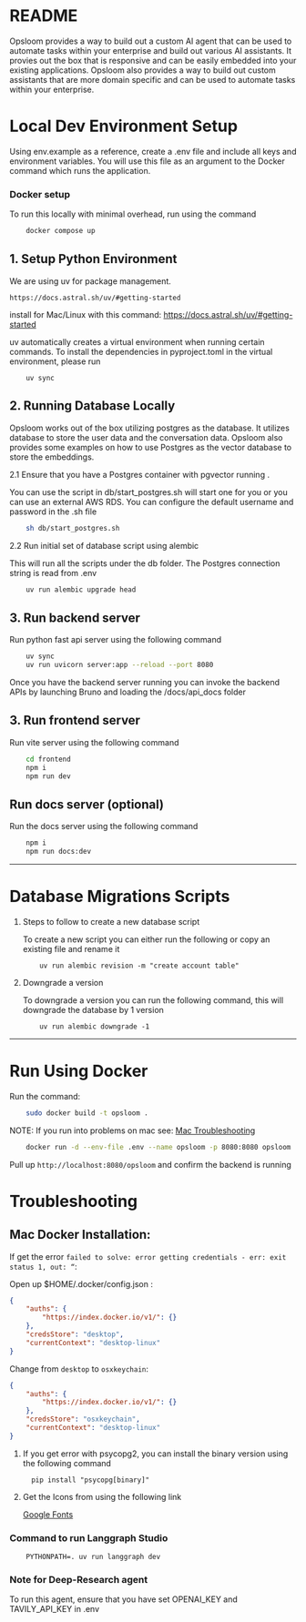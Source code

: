 # README
Opsloom provides a way to build out a custom AI agent that can be used to automate tasks within your enterprise and build out various AI assistants. It provies out the box that is responsive and can be easily embedded into your existing applications. Opsloom also provides a way to build out custom assistants that are more domain specific and can be used to automate tasks within your enterprise.

# Local Dev Environment Setup
Using env.example as a reference, create a .env file and include all keys and environment variables.
You will use this file as an argument to the Docker command which runs the application.

### Docker setup
To run this locally with minimal overhead, run using the command
```bash
    docker compose up
```

## 1. Setup Python Environment

We are using uv for package management.

`https://docs.astral.sh/uv/#getting-started`

install for Mac/Linux with this command: https://docs.astral.sh/uv/#getting-started

uv automatically creates a virtual environment when running certain commands. To install the dependencies in pyproject.toml in the virtual environment, please run

```
    uv sync
```

## 2. Running Database Locally
Opsloom works out of the box utilizing postgres as the database. It utilizes database to store the user data and the conversation data. Opsloom also provides some examples on how to use Postgres as the vector database to store the embeddings.

2.1 Ensure that you have a Postgres container with pgvector running . 
    
You can use the script in db/start_postgres.sh will start one for you or you can use an external AWS RDS. You can configure the default username and password in the .sh file

```bash
    sh db/start_postgres.sh
```

2.2 Run initial set of database script using alembic

This will run all the scripts under the db folder. The Postgres connection string is read from .env

```bash
    uv run alembic upgrade head
```

## 3. Run backend server
Run python fast api server using the following command

```bash
    uv sync 
    uv run uvicorn server:app --reload --port 8080
```

Once you have the backend server running you can invoke the backend APIs by launching Bruno and loading the /docs/api_docs folder


## 3. Run frontend server

Run vite server using the following command

```bash
    cd frontend
    npm i
    npm run dev
```


## Run docs server (optional)

Run the docs server using the following command
```bash
    npm i
    npm run docs:dev
```
-------------------

# Database Migrations Scripts

1. Steps to follow to create a new database script

    To create a new script you can either run the following or copy an existing file and rename it
    ```
        uv run alembic revision -m "create account table"
    ```

2. Downgrade a version

    To downgrade a version you can run the following command, this will downgrade the database by 1 version

    ```
        uv run alembic downgrade -1
    ```


-------------------

# Run Using Docker

Run the command:

```bash
    sudo docker build -t opsloom .
```

NOTE: If you run into problems on mac see: [Mac Troubleshooting](#mac-docker-installation)

```bash
    docker run -d --env-file .env --name opsloom -p 8080:8080 opsloom
```

Pull up `http://localhost:8080/opsloom` and confirm the backend is running


# Troubleshooting 

## Mac Docker Installation:

If get the error `failed to solve: error getting credentials - err: exit status 1, out: “`: 

Open up $HOME/.docker/config.json :

```json
{
	"auths": {
		"https://index.docker.io/v1/": {}
	},
	"credsStore": "desktop",
	"currentContext": "desktop-linux"
}
```


Change from `desktop` to `osxkeychain`:

```json
{
	"auths": {
		"https://index.docker.io/v1/": {}
	},
	"credsStore": "osxkeychain",
	"currentContext": "desktop-linux"
}
```

1. If you get error with psycopg2, you can install the binary version using the following command

    ```
      pip install "psycopg[binary]"
    ```

2. Get the Icons from using the following link

    [Google Fonts](https://fonts.google.com/icons?selected=Material+Symbols+Outlined:support_agent:FILL@0;wght@400;GRAD@0;opsz@24&icon.query=car&icon.size=24&icon.color=%235f6368)


### Command to run Langgraph Studio
```
    PYTHONPATH=. uv run langgraph dev
```

### Note for Deep-Research agent
To run this agent, ensure that you have set OPENAI_KEY and TAVILY_API_KEY in .env
